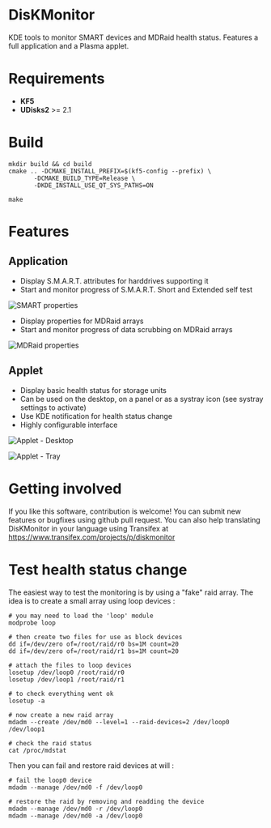 # DisKMonitor
KDE tools to monitor SMART devices and MDRaid health status. Features a full application and a Plasma applet.

# Requirements
* **KF5**
* **UDisks2** >= 2.1

# Build
    mkdir build && cd build
    cmake .. -DCMAKE_INSTALL_PREFIX=$(kf5-config --prefix) \
           -DCMAKE_BUILD_TYPE=Release \
           -DKDE_INSTALL_USE_QT_SYS_PATHS=ON

    make

# Features

## Application

- Display S.M.A.R.T. attributes for harddrives supporting it
- Start and monitor progress of S.M.A.R.T. Short and Extended self test 

![SMART properties](https://github.com/papylhomme/diskmonitor/blob/gh-pages/screenshots/screenshot2.png)

- Display properties for MDRaid arrays
- Start and monitor progress of data scrubbing on MDRaid arrays

![MDRaid properties](https://github.com/papylhomme/diskmonitor/blob/gh-pages/screenshots/screenshot1.png)

## Applet

- Display basic health status for storage units
- Can be used on the desktop, on a panel or as a systray icon (see systray settings to activate)
- Use KDE notification for health status change
- Highly configurable interface

![Applet - Desktop](https://github.com/papylhomme/diskmonitor/blob/gh-pages/screenshots/applet1.png)

![Applet - Tray](https://github.com/papylhomme/diskmonitor/blob/gh-pages/screenshots/applet2.png)

# Getting involved

If you like this software, contribution is welcome! You can submit new features or bugfixes using github pull request. You can also help translating DisKMonitor in your language using Transifex at https://www.transifex.com/projects/p/diskmonitor

# Test health status change

The easiest way to test the monitoring is by using a "fake" raid array. The idea is to create a small array
using loop devices :

```
# you may need to load the 'loop' module
modprobe loop

# then create two files for use as block devices
dd if=/dev/zero of=/root/raid/r0 bs=1M count=20
dd if=/dev/zero of=/root/raid/r1 bs=1M count=20

# attach the files to loop devices
losetup /dev/loop0 /root/raid/r0
losetup /dev/loop1 /root/raid/r1

# to check everything went ok
losetup -a

# now create a new raid array
mdadm --create /dev/md0 --level=1 --raid-devices=2 /dev/loop0 /dev/loop1

# check the raid status
cat /proc/mdstat
```

Then you can fail and restore raid devices at will :
```
# fail the loop0 device
mdadm --manage /dev/md0 -f /dev/loop0

# restore the raid by removing and readding the device
mdadm --manage /dev/md0 -r /dev/loop0
mdadm --manage /dev/md0 -a /dev/loop0
```

